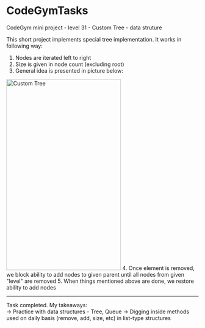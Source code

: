 # CodeGymTasks

 CodeGym mini project - level 31 - Custom Tree - data struture
 
 This short project implements special tree implementation. It works in following way:
 1. Nodes are iterated left to right
 2. Size is given in node count (excluding root)
 3. General idea is presented in picture below:
 <img src="https://cdn.codegym.cc/images/system/56b7ce17-b460-4791-a09e-b21ea7b6d308/1024.jpeg" alt="Custom Tree" width="300" height="500">
 4. Once element is removed, we block ability to add nodes to given parent until all nodes from given "level" are removed
 5. When things mentioned above are done, we restore ability to add nodes 

__________________________________________________________
Task completed. My takeaways: <br>
-> Practice with data structures - Tree, Queue
-> Digging inside methods used on daily basis (remove, add, size, etc) in list-type structures
